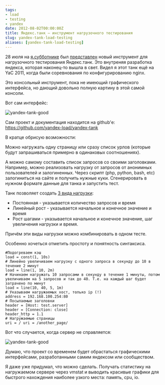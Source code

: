 ```yaml
---
tags:
- load
- testing
- yandex
date: 2012-08-02T00:00:00Z
title: Яндекс.танк — инструмент нагрузочного тестирования
slug: yandex-tank-load-testing
aliases: [yandex-tank-load-testing]
---
```


28 июля на [я.субботнике](http://events.yandex.ru/events/yasubbotnik/msk-jul-2012/) был [представлен](http://events.yandex.ru/talks/268/) новый инструмент для нагрузочного тестирования Яндекс.танк. Это внутреняя разработка яндекса, которая наконец-то вышла в свет. Видел я этот танк ещё на YaC 2011, когда были соревнования по конфигурированию nginx.

Это консольный инструмент, пока не имеющий графического интерфейса, но дающий довольно полную картину в этой самой консоли.

<!--more-->

Вот сам интерфейс:

![yandex-tank-good](/images/yandex-tank-good.png)

Сам проект и документация находится на github'е: https://github.com/yandex-load/yandex-tank

В кратце обрисую возможности:

Можно нагружать одну страницу или сразу список урлов (которые будут запрашиваться примерно в одинаковых соотношениях).

А можно самому составить список запросов со своими заголовками. Например, можно реализовать нагрузку от запросов от анонимных пользователей и залогиненных. Через скрипт (php, python, bash, etc) залогиниться на сайте и получить нужные куки. Сгенерировать в нужном формате данные для танка и запустить тест.

Танк позволяет создать [3 вида нагрузки](https://github.com/yandex-load/yandex-tank#first-step):

* Постоянная - указывается количество запросов и время
* Линейный рост - указывается начальное и конечное значение и время
* Рост шагами - указывается начальное и конечное значение, шаг увеличения нагрузки и время.

Причём эти виды нагрузки можно комбинировать в одном тесте.

Особенно хочеться отметить простоту и понятность синтаксиса.

```
#Подогреваем кэш
load = const(1, 10s)
# Линейно увеличиваем нагрузку с одного запроса в секунду до 10 в течение 2 минут
load = line(1, 10, 2m)
# Начинаем нагружать 10 запросами в секунду в течение 1 минуты, потом увеличиваем на 5 запросов и так до 40. Т.е. на каждый шаг будет затрачено по минут
load = line(10, 40, 5, 1m)
# Указываем нагружаемых хост, только ip (!)
address = 192.168.100.254:80
# Посылаемые заголовки
header = [Host: test.server]
header = [Connection: close]
header_http = 1.1
# Нагружаемые страницы
uri = / uri = /another_page/
```

Вот что случается, когда сервер не справляется:

![yandex-tank-good](/images/yandex-tank-bad.png)

Думаю, что проект со временем будет обрастаться графическими интерфейсами, разработанными самим яндексом или сообществом.

Я даже уже придумал, что можно сделать. Получать статистику на нагружаемом сервере через vmstat и выводить красивые графики для быстрого нахождения наиболее узкого места: память, cpu, io.
